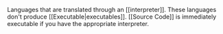 Languages that are translated through an [[interpreter]]. These languages don't produce [[Executable|executables]].
[[Source Code]] is immediately executable if you have the appropriate interpreter.